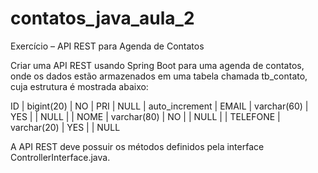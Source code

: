 # contatos_java_aula_2

Exercício – API REST para Agenda de Contatos

Criar uma API REST usando Spring Boot para uma agenda de contatos, onde os dados
estão armazenados em uma tabela chamada tb_contato, cuja estrutura é mostrada abaixo:

ID | bigint(20) | NO | PRI | NULL | auto_increment |
EMAIL | varchar(60) | YES | | NULL | |
NOME | varchar(80) | NO | | NULL | |
TELEFONE | varchar(20) | YES | | NULL

A API REST deve possuir os métodos definidos pela interface
ControllerInterface.java.
